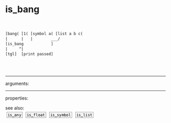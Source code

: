 # is_bang

```


[bang( [1( [symbol a( [list a b c(
|      |   |        ___/
[is_bang            ]
|     ^|
[tgl]  [print passed]

                
            
```
---
arguments:


---
properties:


see also:<br>
![is_any](img/object_is_any.png)
![is_float](img/object_is_float.png)
![is_symbol](img/object_is_symbol.png)
![is_list](img/object_is_list.png)
